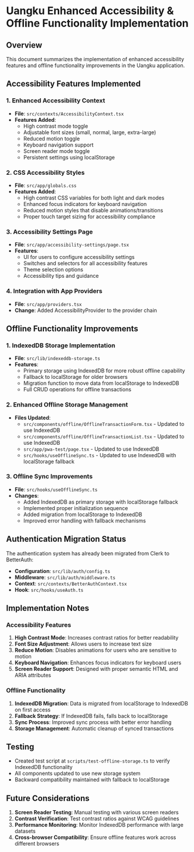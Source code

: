 # Uangku Enhanced Accessibility & Offline Functionality Implementation

## Overview
This document summarizes the implementation of enhanced accessibility features and offline functionality improvements in the Uangku application.

## Accessibility Features Implemented

### 1. Enhanced Accessibility Context
- **File**: `src/contexts/AccessibilityContext.tsx`
- **Features Added**:
  - High contrast mode toggle
  - Adjustable font sizes (small, normal, large, extra-large)
  - Reduced motion toggle
  - Keyboard navigation support
  - Screen reader mode toggle
  - Persistent settings using localStorage

### 2. CSS Accessibility Styles
- **File**: `src/app/globals.css`
- **Features Added**:
  - High contrast CSS variables for both light and dark modes
  - Enhanced focus indicators for keyboard navigation
  - Reduced motion styles that disable animations/transitions
  - Proper touch target sizing for accessibility compliance

### 3. Accessibility Settings Page
- **File**: `src/app/accessibility-settings/page.tsx`
- **Features**:
  - UI for users to configure accessibility settings
  - Switches and selectors for all accessibility features
  - Theme selection options
  - Accessibility tips and guidance

### 4. Integration with App Providers
- **File**: `src/app/providers.tsx`
- **Change**: Added AccessibilityProvider to the provider chain

## Offline Functionality Improvements

### 1. IndexedDB Storage Implementation
- **File**: `src/lib/indexeddb-storage.ts`
- **Features**:
  - Primary storage using IndexedDB for more robust offline capability
  - Fallback to localStorage for older browsers
  - Migration function to move data from localStorage to IndexedDB
  - Full CRUD operations for offline transactions

### 2. Enhanced Offline Storage Management
- **Files Updated**:
  - `src/components/offline/OfflineTransactionForm.tsx` - Updated to use IndexedDB
  - `src/components/offline/OfflineTransactionList.tsx` - Updated to use IndexedDB
  - `src/app/pwa-test/page.tsx` - Updated to use IndexedDB
  - `src/hooks/useOfflineSync.ts` - Updated to use IndexedDB with localStorage fallback

### 3. Offline Sync Improvements
- **File**: `src/hooks/useOfflineSync.ts`
- **Changes**:
  - Added IndexedDB as primary storage with localStorage fallback
  - Implemented proper initialization sequence
  - Added migration from localStorage to IndexedDB
  - Improved error handling with fallback mechanisms

## Authentication Migration Status
The authentication system has already been migrated from Clerk to BetterAuth:
- **Configuration**: `src/lib/auth/config.ts`
- **Middleware**: `src/lib/auth/middleware.ts`
- **Context**: `src/contexts/BetterAuthContext.tsx`
- **Hook**: `src/hooks/useAuth.ts`

## Implementation Notes

### Accessibility Features
1. **High Contrast Mode**: Increases contrast ratios for better readability
2. **Font Size Adjustment**: Allows users to increase text size
3. **Reduce Motion**: Disables animations for users who are sensitive to motion
4. **Keyboard Navigation**: Enhances focus indicators for keyboard users
5. **Screen Reader Support**: Designed with proper semantic HTML and ARIA attributes

### Offline Functionality
1. **IndexedDB Migration**: Data is migrated from localStorage to IndexedDB on first access
2. **Fallback Strategy**: If IndexedDB fails, falls back to localStorage
3. **Sync Process**: Improved sync process with better error handling
4. **Storage Management**: Automatic cleanup of synced transactions

## Testing
- Created test script at `scripts/test-offline-storage.ts` to verify IndexedDB functionality
- All components updated to use new storage system
- Backward compatibility maintained with fallback to localStorage

## Future Considerations
1. **Screen Reader Testing**: Manual testing with various screen readers
2. **Contrast Verification**: Test contrast ratios against WCAG guidelines
3. **Performance Monitoring**: Monitor IndexedDB performance with large datasets
4. **Cross-browser Compatibility**: Ensure offline features work across different browsers
